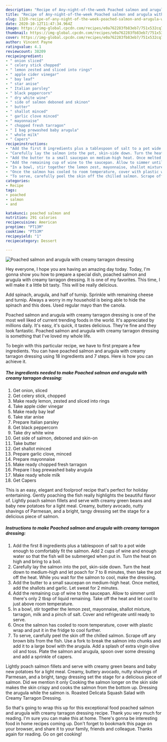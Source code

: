 ```yaml
---
description: "Recipe of Any-night-of-the-week Poached salmon and arugula with creamy tarragon dressing"
title: "Recipe of Any-night-of-the-week Poached salmon and arugula with creamy tarragon dressing"
slug: 1320-recipe-of-any-night-of-the-week-poached-salmon-and-arugula-with-creamy-tarragon-dressing
date: 2020-10-12T11:47:34.964Z
image: https://img-global.cpcdn.com/recipes/e0a762283fb83eb7/751x532cq70/poached-salmon-and-arugula-with-creamy-tarragon-dressing-recipe-main-photo.jpg
thumbnail: https://img-global.cpcdn.com/recipes/e0a762283fb83eb7/751x532cq70/poached-salmon-and-arugula-with-creamy-tarragon-dressing-recipe-main-photo.jpg
cover: https://img-global.cpcdn.com/recipes/e0a762283fb83eb7/751x532cq70/poached-salmon-and-arugula-with-creamy-tarragon-dressing-recipe-main-photo.jpg
author: Vincent Payne
ratingvalue: 4.1
reviewcount: 38209
recipeingredient:
- " onion sliced"
- " celery stick chopped"
- " lemon zested and sliced into rings"
- " apple cider vinegar"
- " bay leaf"
- " star anise"
- " Italian parsley"
- " black peppercorn"
- " dry white wine"
- " side of salmon deboned and skinon"
- " butter"
- " shallot minced"
- " garlic clove minced"
- " mayonnaise"
- " chopped fresh tarragon"
- " I bag prewashed baby arugula"
- " whole milk"
- " Capers"
recipeinstructions:
- "Add the first 8 ingredients plus a tablespoon of salt to a pot wide enough to comfortably fit the salmon. Add 2 cups of wine and enough water so that the fish will be submerged when put in. Turn the heat on high and bring to a boil."
- "Carefully lay the salmon into the pot, skin-side down. Turn the heat down to medium-high and let poach for 7 to 8 minutes, then take the pot off the heat. While you wait for the salmon to cool, make the dressing."
- "Add the butter to a small saucepan on medium-high heat. Once melted, add the shallots and garlic. Let sweat for 2 minutes."
- "Add the remaining cup of wine to the saucepan. Allow to simmer until there&#39;s only 2 tbsp of liquid remaining. Take off the heat and let cool to just above room temperature."
- "In a bowl, stir together the lemon zest, mayonnaise, shallot mixture, tarragon, milk and a pinch of salt. Cover and refrigerate until ready to serve."
- "Once the salmon has cooled to room temperature, cover with plastic wrap and put it in the fridge to cool further."
- "To serve, carefully peel the skin off the chilled salmon. Scrape off any brown bits from the fish. Use a fork to break the salmon into chunks and add it to a large bowl with the arugula. Add a splash of extra virgin olive oil and toss. Plate the salmon and arugula, spoon over some dressing and add a sprinkle of capers."
categories:
- Recipe
tags:
- poached
- salmon
- and

katakunci: poached salmon and 
nutrition: 291 calories
recipecuisine: American
preptime: "PT13M"
cooktime: "PT53M"
recipeyield: "1"
recipecategory: Dessert

---
```



![Poached salmon and arugula with creamy tarragon dressing](https://img-global.cpcdn.com/recipes/e0a762283fb83eb7/751x532cq70/poached-salmon-and-arugula-with-creamy-tarragon-dressing-recipe-main-photo.jpg)

Hey everyone, I hope you are having an amazing day today. Today, I'm gonna show you how to prepare a special dish, poached salmon and arugula with creamy tarragon dressing. It is one of my favorites. This time, I will make it a little bit tasty. This will be really delicious.

Add spinach, arugula, and half of turnip. Sprinkle with remaining cheese and turnip. Always a worry in my household is being able to hide the spinach and this does. Used regular mayo than the canola.

Poached salmon and arugula with creamy tarragon dressing is one of the most well liked of current trending foods in the world. It's appreciated by millions daily. It's easy, it's quick, it tastes delicious. They're fine and they look fantastic. Poached salmon and arugula with creamy tarragon dressing is something that I've loved my whole life.


To begin with this particular recipe, we have to first prepare a few ingredients. You can have poached salmon and arugula with creamy tarragon dressing using 18 ingredients and 7 steps. Here is how you can achieve it.

<!--inarticleads1-->

##### The ingredients needed to make Poached salmon and arugula with creamy tarragon dressing:

1. Get  onion, sliced
1. Get  celery stick, chopped
1. Make ready  lemon, zested and sliced into rings
1. Take  apple cider vinegar
1. Make ready  bay leaf
1. Take  star anise
1. Prepare  Italian parsley
1. Get  black peppercorn
1. Take  dry white wine
1. Get  side of salmon, deboned and skin-on
1. Take  butter
1. Get  shallot minced
1. Prepare  garlic clove, minced
1. Prepare  mayonnaise
1. Make ready  chopped fresh tarragon
1. Prepare  I bag prewashed baby arugula
1. Make ready  whole milk
1. Get  Capers


This is an easy, elegant and foolproof recipe that&#39;s perfect for holiday entertaining. Gently poaching the fish really highlights the beautiful flavor of. Lightly poach salmon fillets and serve with creamy green beans and baby new potatoes for a light meal. Creamy, buttery avocado, nutty shavings of Parmesan, and a bright, tangy dressing set the stage for a delicious piece of salmon. 

<!--inarticleads2-->

##### Instructions to make Poached salmon and arugula with creamy tarragon dressing:

1. Add the first 8 ingredients plus a tablespoon of salt to a pot wide enough to comfortably fit the salmon. Add 2 cups of wine and enough water so that the fish will be submerged when put in. Turn the heat on high and bring to a boil.
1. Carefully lay the salmon into the pot, skin-side down. Turn the heat down to medium-high and let poach for 7 to 8 minutes, then take the pot off the heat. While you wait for the salmon to cool, make the dressing.
1. Add the butter to a small saucepan on medium-high heat. Once melted, add the shallots and garlic. Let sweat for 2 minutes.
1. Add the remaining cup of wine to the saucepan. Allow to simmer until there&#39;s only 2 tbsp of liquid remaining. Take off the heat and let cool to just above room temperature.
1. In a bowl, stir together the lemon zest, mayonnaise, shallot mixture, tarragon, milk and a pinch of salt. Cover and refrigerate until ready to serve.
1. Once the salmon has cooled to room temperature, cover with plastic wrap and put it in the fridge to cool further.
1. To serve, carefully peel the skin off the chilled salmon. Scrape off any brown bits from the fish. Use a fork to break the salmon into chunks and add it to a large bowl with the arugula. Add a splash of extra virgin olive oil and toss. Plate the salmon and arugula, spoon over some dressing and add a sprinkle of capers.


Lightly poach salmon fillets and serve with creamy green beans and baby new potatoes for a light meal. Creamy, buttery avocado, nutty shavings of Parmesan, and a bright, tangy dressing set the stage for a delicious piece of salmon. Did we mention it only Cooking the salmon longer on the skin side makes the skin crispy and cooks the salmon from the bottom up. Dressing the arugula while the salmon is. Roasted Delicata Squash Salad with Creamy Tarragon Dressing. 

So that's going to wrap this up for this exceptional food poached salmon and arugula with creamy tarragon dressing recipe. Thank you very much for reading. I'm sure you can make this at home. There's gonna be interesting food in home recipes coming up. Don't forget to bookmark this page on your browser, and share it to your family, friends and colleague. Thanks again for reading. Go on get cooking!
